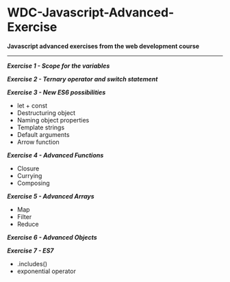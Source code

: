 # WDC-Javascript-Advanced-Exercise

**Javascript advanced exercises from the web development course**
<hr>

***Exercise 1 - Scope for the variables***

***Exercise 2 - Ternary operator and switch statement***

***Exercise 3 - New ES6 possibilities***
* let + const
* Destructuring object
* Naming object properties
* Template strings
* Default arguments
* Arrow function

***Exercise 4 - Advanced Functions***
* Closure
* Currying
* Composing

***Exercise 5 - Advanced Arrays***
* Map
* Filter
* Reduce

***Exercise 6 - Advanced Objects***

***Exercise 7 - ES7***
* .includes()
* exponential operator
